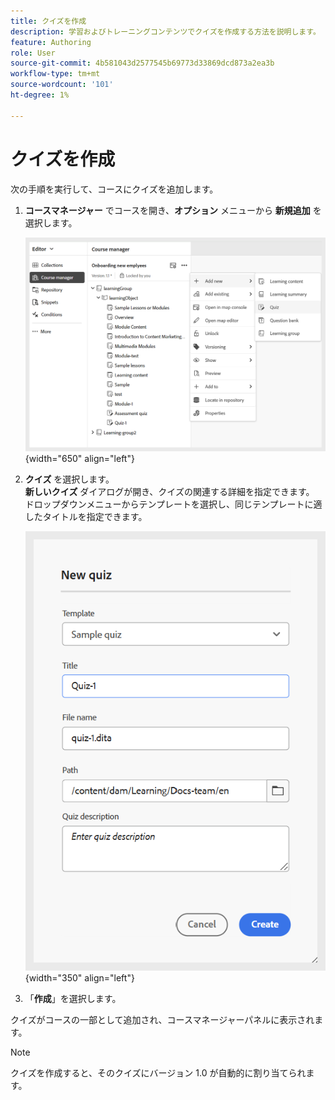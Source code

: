 ```yaml
---
title: クイズを作成
description: 学習およびトレーニングコンテンツでクイズを作成する方法を説明します。
feature: Authoring
role: User
source-git-commit: 4b581043d2577545b69773d33869dcd873a2ea3b
workflow-type: tm+mt
source-wordcount: '101'
ht-degree: 1%

---
```


# クイズを作成

次の手順を実行して、コースにクイズを追加します。

1. **コースマネージャー** でコースを開き、**オプション** メニューから **新規追加** を選択します。

   ![](assets/workflow-quiz.png){width="650" align="left"}

1. **クイズ** を選択します。\
   **新しいクイズ** ダイアログが開き、クイズの関連する詳細を指定できます。 ドロップダウンメニューからテンプレートを選択し、同じテンプレートに適したタイトルを指定できます。

   ![](assets/create-quiz.png){width="350" align="left"}

1. 「**作成**」を選択します。

クイズがコースの一部として追加され、コースマネージャーパネルに表示されます。

>[!NOTE]
>
>  クイズを作成すると、そのクイズにバージョン 1.0 が自動的に割り当てられます。

